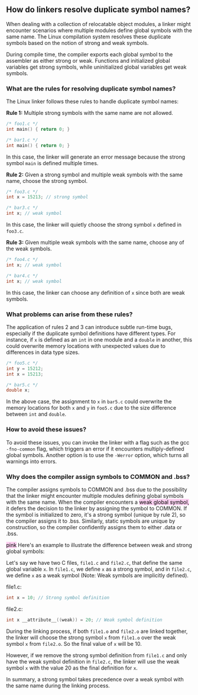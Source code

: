 ## How do linkers resolve duplicate symbol names?

When dealing with a collection of relocatable object modules, a linker might encounter scenarios where multiple modules define global symbols with the same name. The Linux compilation system resolves these duplicate symbols based on the notion of strong and weak symbols. 

During compile time, the compiler exports each global symbol to the assembler as either strong or weak. Functions and initialized global variables get strong symbols, while uninitialized global variables get weak symbols. 

### What are the rules for resolving duplicate symbol names?

The Linux linker follows these rules to handle duplicate symbol names:

**Rule 1:** Multiple strong symbols with the same name are not allowed.

```c
/* foo1.c */
int main() { return 0; }

/* bar1.c */
int main() { return 0; }
```
In this case, the linker will generate an error message because the strong symbol `main` is defined multiple times.

**Rule 2:** Given a strong symbol and multiple weak symbols with the same name, choose the strong symbol.

```c
/* foo3.c */
int x = 15213; // strong symbol

/* bar3.c */
int x; // weak symbol
```
In this case, the linker will quietly choose the strong symbol `x` defined in `foo3.c`.

**Rule 3:** Given multiple weak symbols with the same name, choose any of the weak symbols.

```c
/* foo4.c */
int x; // weak symbol

/* bar4.c */
int x; // weak symbol
```
In this case, the linker can choose any definition of `x` since both are weak symbols.

### What problems can arise from these rules?

The application of rules 2 and 3 can introduce subtle run-time bugs, especially if the duplicate symbol definitions have different types. For instance, if `x` is defined as an `int` in one module and a `double` in another, this could overwrite memory locations with unexpected values due to differences in data type sizes.

```c
/* foo5.c */
int y = 15212;
int x = 15213;

/* bar5.c */
double x;
```
In the above case, the assignment to `x` in `bar5.c` could overwrite the memory locations for both `x` and `y` in `foo5.c` due to the size difference between `int` and `double`.

### How to avoid these issues?

To avoid these issues, you can invoke the linker with a flag such as the gcc `-fno-common` flag, which triggers an error if it encounters multiply-defined global symbols. Another option is to use the `-Werror` option, which turns all warnings into errors.

### Why does the compiler assign symbols to COMMON and .bss?

The compiler assigns symbols to COMMON and .bss due to the possibility that the linker might encounter multiple modules defining global symbols with the same name. When the compiler encounters a <mark style="background: #FFB8EBA6;">weak global symbol,</mark> it defers the decision to the linker by assigning the symbol to COMMON. If the symbol is initialized to zero, it's a strong symbol (unique by rule 2), so the compiler assigns it to .bss. Similarly, static symbols are unique by construction, so the compiler confidently assigns them to either .data or .bss.

<mark style="background: #FFB8EBA6;">pink</mark>
Here's an example to illustrate the difference between weak and strong global symbols:

Let's say we have two C files, `file1.c` and `file2.c`, that define the same global variable `x`. In `file1.c`, we define `x` as a strong symbol, and in `file2.c`, we define `x` as a weak symbol (Note: Weak symbols are implicitly defined). 

file1.c:
```c
int x = 10; // Strong symbol definition
```

file2.c:
```c
int x __attribute__((weak)) = 20; // Weak symbol definition
```

During the linking process, if both `file1.o` and `file2.o` are linked together, the linker will choose the strong symbol `x` from `file1.o` over the weak symbol `x` from `file2.o`. So the final value of `x` will be 10.

However, if we remove the strong symbol definition from `file1.c` and only have the weak symbol definition in `file2.c`, the linker will use the weak symbol `x` with the value 20 as the final definition for `x`.

In summary, a strong symbol takes precedence over a weak symbol with the same name during the linking process.